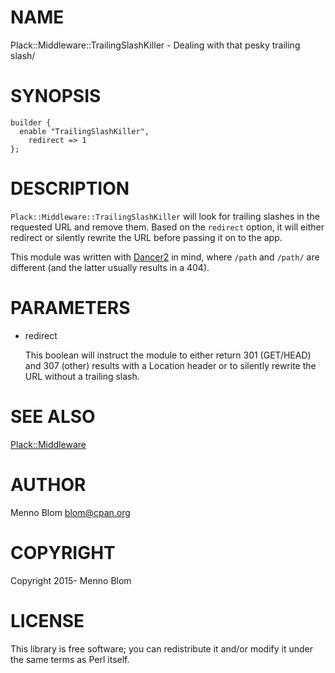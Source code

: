 # NAME

Plack::Middleware::TrailingSlashKiller - Dealing with that pesky trailing slash/

# SYNOPSIS

    builder {
      enable "TrailingSlashKiller",
        redirect => 1
    };

# DESCRIPTION

`Plack::Middleware::TrailingSlashKiller` will look for trailing slashes
in the requested URL and remove them. Based on the `redirect` option,
it will either redirect or silently rewrite the URL before passing
it on to the app.

This module was written with [Dancer2](https://metacpan.org/pod/Dancer2) in mind, where `/path` and
`/path/` are different (and the latter usually results in a 404).

# PARAMETERS

- redirect

    This boolean will instruct the module to either return 301 (GET/HEAD)
    and 307 (other) results with a Location header or to silently rewrite
    the URL without a trailing slash.

# SEE ALSO

[Plack::Middleware](https://metacpan.org/pod/Plack::Middleware)

# AUTHOR

Menno Blom <blom@cpan.org>

# COPYRIGHT

Copyright 2015- Menno Blom

# LICENSE

This library is free software; you can redistribute it and/or modify
it under the same terms as Perl itself.
